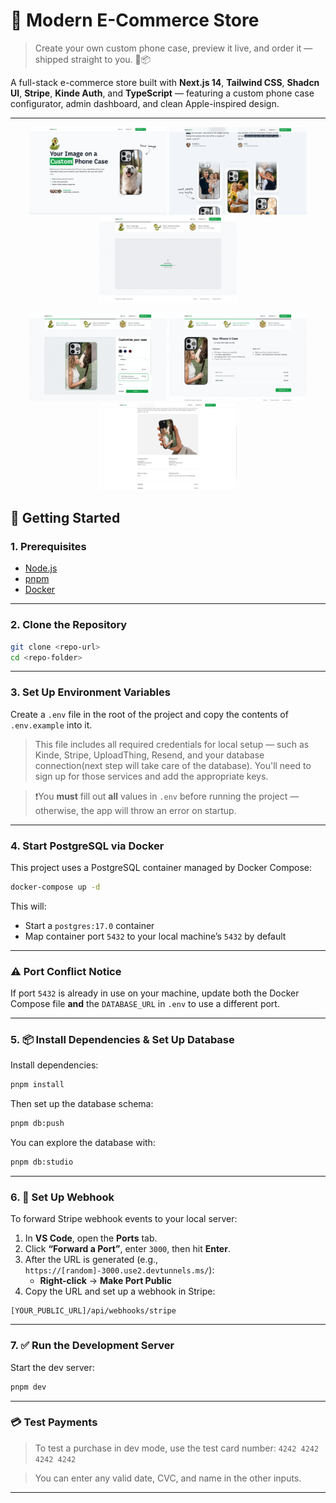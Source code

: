 # 🛒 Modern E-Commerce Store

> Create your own custom phone case, preview it live, and order it — shipped straight to you. 📱📦


A full-stack e-commerce store built with **Next.js 14**, **Tailwind CSS**, **Shadcn UI**, **Stripe**, **Kinde Auth**, and **TypeScript** — featuring a custom phone case configurator, admin dashboard, and clean Apple-inspired design.

---

<p align="center">
  <a href="assets/0-part-of-home-page.png"><img src="assets/0-part-of-home-page.png" width="220" alt="Part of Home Page"/></a>
  <a href="assets/1-part-of-home-page.png"><img src="assets/1-part-of-home-page.png" width="220" alt="Part of Home Page"/></a>
  <a href="assets/2-configurator-step1.png"><img src="assets/2-configurator-step1.png" width="220" alt="Configurator Step 1"/></a>
</p>
<p align="center">
  <a href="assets/3-configurator-step2.png"><img src="assets/3-configurator-step2.png" width="220" alt="Configurator Step 2"/></a>
  <a href="assets/4-configurator-step3.png"><img src="assets/4-configurator-step3.png" width="220" alt="Configurator Step 3"/></a>
  <a href="assets/5-thank-you-page.png"><img src="assets/5-thank-you-page.png" width="220" alt="Thank You Page"/></a>
</p>


## 🚀 Getting Started

### 1. Prerequisites

- [Node.js](https://nodejs.org/)
- [pnpm](https://pnpm.io/)
- [Docker](https://docs.docker.com/get-docker/)

---

### 2. Clone the Repository

```bash
git clone <repo-url>
cd <repo-folder>
```

---

### 3. Set Up Environment Variables

Create a `.env` file in the root of the project and copy the contents of `.env.example` into it.

> This file includes all required credentials for local setup — such as Kinde, Stripe, UploadThing, Resend, and your database connection(next step will take care of the database). You'll need to sign up for those services and add the appropriate keys.

> ❗️You **must** fill out **all** values in `.env` before running the project — otherwise, the app will throw an error on startup.

---

### 4. Start PostgreSQL via Docker

This project uses a PostgreSQL container managed by Docker Compose:

```bash
docker-compose up -d
```

This will:

- Start a `postgres:17.0` container
- Map container port `5432` to your local machine’s `5432` by default

---

### ⚠️ Port Conflict Notice

If port `5432` is already in use on your machine, update both the Docker Compose file **and** the `DATABASE_URL` in `.env` to use a different port.

---

### 5. 📦 Install Dependencies & Set Up Database

Install dependencies:

```bash
pnpm install
```

Then set up the database schema:

```bash
pnpm db:push
```

You can explore the database with:

```bash
pnpm db:studio
```

---

### 6. 🔁 Set Up Webhook

To forward Stripe webhook events to your local server:

1. In **VS Code**, open the **Ports** tab.
2. Click **“Forward a Port”**, enter `3000`, then hit **Enter**.
3. After the URL is generated (e.g., `https://[random]-3000.use2.devtunnels.ms/`):
   - **Right-click** → **Make Port Public**
4. Copy the URL and set up a webhook in Stripe:

```
[YOUR_PUBLIC_URL]/api/webhooks/stripe
```

---

### 7. ✅ Run the Development Server

Start the dev server:

```bash
pnpm dev
```

---

### 💳 Test Payments

> To test a purchase in dev mode, use the test card number: `4242 4242 4242 4242`  

> You can enter any valid date, CVC, and name in the other inputs.

---